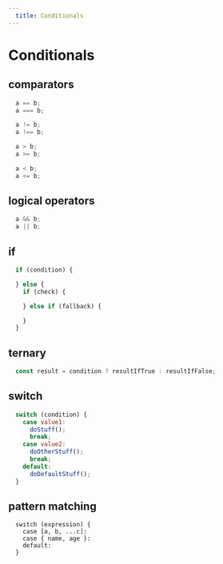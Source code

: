 ```yaml
---
  title: Conditionals
---
```

# Conditionals

## comparators

```javascript
  a == b;
  a === b;

  a != b;
  a !== b;

  a > b;
  a >= b;

  a < b;
  a <= b;
```

## logical operators

```javascript
  a && b;
  a || b;
```

## if

```javascript
  if (condition) {

  } else {
    if (check) {

    } else if (fallback) {

    }
  }
```

## ternary

```javascript
  const result = condition ? resultIfTrue : resultIfFalse;
```


## switch

```javascript
  switch (condition) {
    case value1:
      doStuff();
      break;
    case value2:
      doOtherStuff();
      break;
    default:
      doDefaultStuff();
  }
```

## pattern matching

```
  switch (expression) {
    case [a, b, ...c]:
    case { name, age }:
    default:
  }
```
